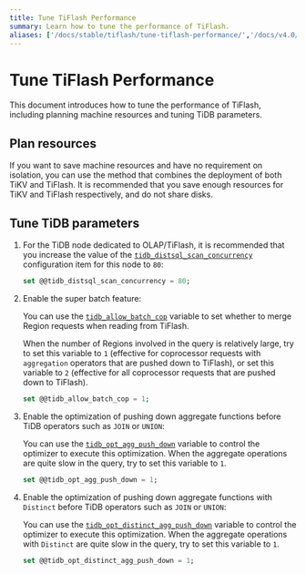 ```yaml
---
title: Tune TiFlash Performance
summary: Learn how to tune the performance of TiFlash.
aliases: ['/docs/stable/tiflash/tune-tiflash-performance/','/docs/v4.0/tiflash/tune-tiflash-performance/','/docs/stable/reference/tiflash/tune-performance/']
---
```


# Tune TiFlash Performance

This document introduces how to tune the performance of TiFlash, including planning machine resources and tuning TiDB parameters.

## Plan resources

If you want to save machine resources and have no requirement on isolation, you can use the method that combines the deployment of both TiKV and TiFlash. It is recommended that you save enough resources for TiKV and TiFlash respectively, and do not share disks.

## Tune TiDB parameters

1. For the TiDB node dedicated to OLAP/TiFlash, it is recommended that you increase the value of the [`tidb_distsql_scan_concurrency`](/system-variables.md#tidb_distsql_scan_concurrency) configuration item for this node to `80`:

    
    ```sql
    set @@tidb_distsql_scan_concurrency = 80;
    ```

2. Enable the super batch feature:

    You can use the [`tidb_allow_batch_cop`](/system-variables.md#tidb_allow_batch_cop-new-in-v40-version) variable to set whether to merge Region requests when reading from TiFlash.

    When the number of Regions involved in the query is relatively large, try to set this variable to `1` (effective for coprocessor requests with `aggregation` operators that are pushed down to TiFlash), or set this variable to `2` (effective for all coprocessor requests that are pushed down to TiFlash).

    
    ```sql
    set @@tidb_allow_batch_cop = 1;
    ```

3. Enable the optimization of pushing down aggregate functions before TiDB operators such as `JOIN` or `UNION`:

    You can use the [`tidb_opt_agg_push_down`](/system-variables.md#tidb_opt_agg_push_down) variable to control the optimizer to execute this optimization. When the aggregate operations are quite slow in the query, try to set this variable to `1`.

    
    ```sql
    set @@tidb_opt_agg_push_down = 1;
    ```

4. Enable the optimization of pushing down aggregate functions with `Distinct` before TiDB operators such as `JOIN` or `UNION`:

    You can use the [`tidb_opt_distinct_agg_push_down`](/system-variables.md#tidb_opt_distinct_agg_push_down) variable to control the optimizer to execute this optimization. When the aggregate operations with `Distinct` are quite slow in the query, try to set this variable to `1`.

    
    ```sql
    set @@tidb_opt_distinct_agg_push_down = 1;
    ```
